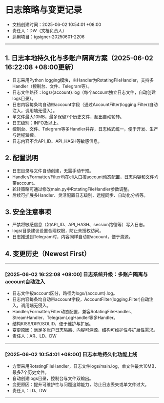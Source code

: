 # 日志策略与变更记录

- 文档创建时间：2025-06-02 10:54:01 +08:00
- 责任人：DW（文档负责人）
- 适用项目：tgsigner-20250601-2206

---
## 1. 日志本地持久化与多账户隔离方案（2025-06-02 16:22:08 +08:00更新）
- 日志采用Python logging模块，主Handler为RotatingFileHandler，支持多Handler（控制台、文件、Telegram等）。
- 日志文件路径：logs/{account}.log（每个account独立日志文件，自动创建logs目录）。
- 日志内容每条均自动带account字段（通过AccountFilter(logging.Filter)自动注入，调用端无侵入）。
- 单文件最大10MB，最多保留7个历史文件，超出自动轮转。
- 日志级别：INFO及以上。
- 控制台、文件、Telegram等多Handler并存，日志格式统一，便于开发、生产与远程监控。
- 日志内容不含API_ID、API_HASH等敏感信息。

## 2. 配置说明
- 日志目录与文件自动创建，无需手动干预。
- Handler/Formatter/Filter均在cli入口按account动态配置，日志内容和文件均带account。
- 轮转策略可通过修改main.py中RotatingFileHandler参数调整。
- 后续可扩展多Handler、灵活配置日志级别、远程同步、自动化分析等。

## 3. 安全注意事项
- 严禁将敏感信息（如API_ID、API_HASH、session路径等）写入日志。
- logs/目录建议设置合理权限，防止未授权访问。
- 日志推送到Telegram时，内容同样自动带account，便于溯源。

## 4. 变更历史（Newest First）
---
### [2025-06-02 16:22:08 +08:00] 日志系统升级：多账户隔离与account自动注入
- 日志文件按account区分，路径为logs/{account}.log。
- 日志内容每条均自动带account字段，AccountFilter(logging.Filter)自动注入，调用端无侵入。
- Handler/Formatter/Filter动态配置，兼容RotatingFileHandler、StreamHandler、TelegramLogHandler等多Handler。
- 结构KISS/DRY/SOLID，便于维护与扩展。
- 变更原因：满足多账户日志隔离、内容可溯源、结构可维护性与扩展性需求。
- 责任人：AR、LD、DW
---
### [2025-06-02 10:54:01 +08:00] 日志本地持久化功能上线
- 方案采用RotatingFileHandler，日志文件logs/main.log，单文件最大10MB，最多7个历史文件。
- 自动创建logs目录，控制台与文件双输出。
- 变更原因：提升可维护性与问题追踪能力，防止日志丢失或单文件过大。
- 责任人：LD、DW
--- 